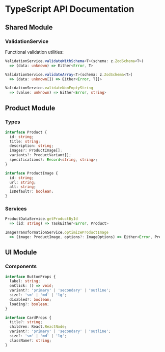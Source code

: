 # TypeScript API Documentation

## Shared Module

### ValidationService
Functional validation utilities:
```typescript
ValidationService.validateWithSchema<T>(schema: z.ZodSchema<T>)
  => (data: unknown) => Either<Error, T>

ValidationService.validateArray<T>(schema: z.ZodSchema<T>)
  => (data: unknown[]) => Either<Error, T[]>

ValidationService.validateNonEmptyString
  => (value: unknown) => Either<Error, string>
```

## Product Module

### Types
```typescript
interface Product {
  id: string;
  title: string;
  description: string;
  images?: ProductImage[];
  variants?: ProductVariant[];
  specifications?: Record<string, string>;
}

interface ProductImage {
  id: string;
  url: string;
  alt: string;
  isDefault?: boolean;
}
```

### Services
```typescript
ProductDataService.getProductById
  => (id: string) => TaskEither<Error, Product>

ImageTransformationService.optimizeProductImage
  => (image: ProductImage, options?: ImageOptions) => Either<Error, ProductImage>
```

## UI Module

### Components
```typescript
interface ButtonProps {
  label: string;
  onClick: () => void;
  variant?: 'primary' | 'secondary' | 'outline';
  size?: 'sm' | 'md' | 'lg';
  disabled?: boolean;
  loading?: boolean;
}

interface CardProps {
  title?: string;
  children: React.ReactNode;
  variant?: 'primary' | 'secondary' | 'outline';
  size?: 'sm' | 'md' | 'lg';
  className?: string;
}